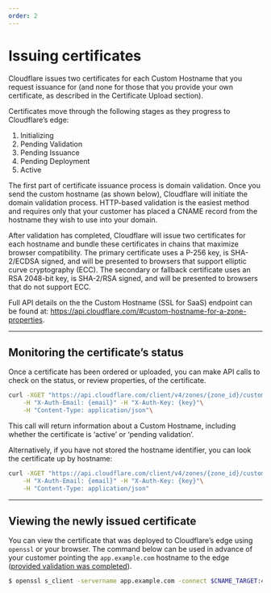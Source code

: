 ```yaml
---
order: 2
---
```


# Issuing certificates

Cloudflare issues two certificates for each Custom Hostname that you request issuance for (and none for those that you provide your own certificate, as described in the Certificate Upload section).

Certificates move through the following stages as they progress to Cloudflare’s edge:

1. Initializing
2. Pending Validation
3. Pending Issuance
4. Pending Deployment
5. Active

The first part of certificate issuance process is domain validation. Once you send the custom hostname (as shown below), Cloudflare will initiate the domain validation process. HTTP-based validation is the easiest method and requires only that your customer has placed a CNAME record from the hostname they wish to use into your domain.

After validation has completed, Cloudflare will issue two certificates for each hostname and bundle these certificates in chains that maximize browser compatibility. The primary certificate uses a P-256 key, is SHA-2/ECDSA signed, and will be presented to browsers that support elliptic curve cryptography (ECC). The secondary or fallback certificate uses an RSA 2048-bit key, is SHA-2/RSA signed, and will be presented to browsers that do not support ECC.

Full API details on the the Custom Hostname (SSL for SaaS) endpoint can be found at: https://api.cloudflare.com/#custom-hostname-for-a-zone-properties.

--------

## Monitoring the certificate’s status

Once a certificate has been ordered or uploaded, you can make API calls to check on the status, or review properties, of the certificate.

```bash
curl -XGET "https://api.cloudflare.com/client/v4/zones/{zone_id}/custom_hostnames/{hostname_id}"\
    -H "X-Auth-Email: {email}" -H "X-Auth-Key: {key}"\
    -H "Content-Type: application/json"\
```

This call will return information about a Custom Hostname, including whether the certificate is ‘active’ or ‘pending validation’.

Alternatively, if you have not stored the hostname identifier, you can look the certificate up by hostname:

```bash
curl -XGET "https://api.cloudflare.com/client/v4/zones/{zone_id}/custom_hostnames?hostname=app.example.com"\
    -H "X-Auth-Email: {email}" -H "X-Auth-Key: {key}"\
    -H "Content-Type: application/json"
```

--------

## Viewing the newly issued certificate

You can view the certificate that was deployed to Cloudflare’s edge using `openssl` or your browser. The command below can be used in advance of your customer pointing the `app.example.com` hostname to the edge ([provided validation was completed](/ssl-for-saas/certificate-validation-methods)).

```bash
$ openssl s_client -servername app.example.com -connect $CNAME_TARGET:443 </dev/null 2>/dev/null | openssl x509 -noout -text | grep app.example.com
```
